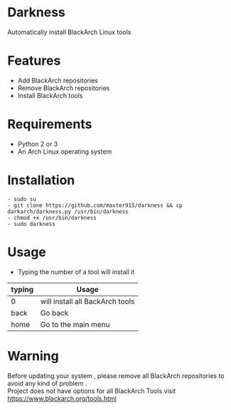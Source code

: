 # Darkness
Automatically install BlackArch Linux tools

# Features
- Add BlackArch repositories
- Remove BlackArch repositories
- Install BlackArch tools

# Requirements
- Python 2 or 3
- An Arch Linux operating system

# Installation
```
- sudo su
- git clone https://github.com/maxter915/darkness && cp darkarch/darkness.py /usr/bin/darkness
- chmod +x /usr/bin/darkness
- sudo darkness

```

# Usage
- Typing the number of a tool will install it

| typing| Usage |
| ------ | ------ |
| 0 |  will install all BackArch tools |
| back |  Go back |
| home |  Go to the main menu |

# Warning
Before updating your system , please remove all BlackArch repositories to avoid any kind of problem .<br />
Project does not have options for all BlackArch Tools visit https://www.blackarch.org/tools.html



